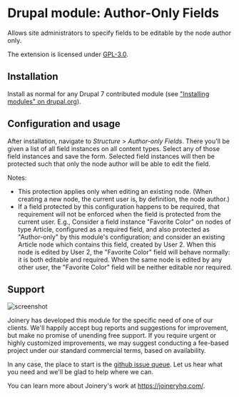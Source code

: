 # Drupal module: Author-Only Fields
Allows site administrators to specify fields to be editable by the node author only.

The extension is licensed under [GPL-3.0](LICENSE.txt).

## Installation
Install as normal for any Drupal 7 contributed module (see ["Installing modules"
on drupal.org](https://www.drupal.org/docs/7/extend/installing-modules)).

## Configuration and usage
After installation, navigate to _Structure_ > _Author-only Fields_. There you'll
be given a list of all field instances on all content types. Select any of those
field instances and save the form. Selected field instances will then be protected
such that only the node author will be able to edit the field.

Notes:

* This protection applies only when editing an existing node. (When creating a
  new node, the current user is, by definition, the node author.)
* If a field protected by this configuration happens to be required, that
  requirement will not be enforced when the field is protected from the current
  user. E.g., Consider a field instance "Favorite Color" on nodes of type Article,
  configured as a required field, and also protected as "Author-only" by this
  module's configuration; and consider an existing Article node which contains
  this field, created by User 2. When this node is edited by User 2, the "Favorite
  Color" field will behave normally: it is both editable and required. When the
  same node is edited by any other user, the "Favorite Color" field will be
  neither editable nor required.


## Support
![screenshot](/images/joinery-logo.png)

Joinery has developed this module for the specific need of one of our clients.
We'll happily accept bug reports and suggestions for improvement, but make no
promise of unending free support. If you require urgent or highly customized
improvements, we may suggest conducting a fee-based project under our standard
commercial terms, based on availability.

In any case, the place to start is the [github issue queue](https://github.com/JoineryHQ/drupal-authoronlyfield/issues).
Let us hear what you need and we'll be glad to help where we can.

You can learn more about Joinery's work at https://joineryhq.com/.
